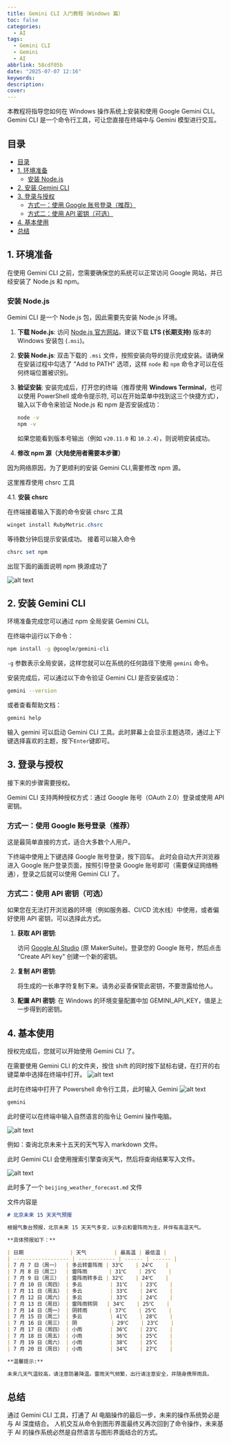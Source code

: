 ```yaml
---
title: Gemini CLI 入门教程（Windows 篇）
toc: false
categories:
  - AI
tags:
  - Gemini CLI
  - Gemini
  - AI
abbrlink: 58cdf05b
date: "2025-07-07 12:16"
keywords:
description:
cover:
---
```


本教程将指导您如何在 Windows 操作系统上安装和使用 Google Gemini CLI。Gemini CLI 是一个命令行工具，可让您直接在终端中与 Gemini 模型进行交互。

<!-- more -->

## 目录

- [目录](#目录)
- [1. 环境准备](#1-环境准备)
  - [安装 Node.js](#安装-nodejs)
- [2. 安装 Gemini CLI](#2-安装-gemini-cli)
- [3. 登录与授权](#3-登录与授权)
  - [方式一：使用 Google 账号登录（推荐）](#方式一使用-google-账号登录推荐)
  - [方式二：使用 API 密钥（可选）](#方式二使用-api-密钥可选)
- [4. 基本使用](#4-基本使用)
- [总结](#总结)

## 1. 环境准备

在使用 Gemini CLI 之前，您需要确保您的系统可以正常访问 Google 网站，并已经安装了 Node.js 和 npm。

### 安装 Node.js

Gemini CLI 是一个 Node.js 包，因此需要先安装 Node.js 环境。

1.  **下载 Node.js**:
    访问 [Node.js 官方网站](https://nodejs.org/en/download/)。建议下载 **LTS (长期支持)** 版本的 Windows 安装包 (`.msi`)。

2.  **安装 Node.js**:
    双击下载的 `.msi` 文件，按照安装向导的提示完成安装。请确保在安装过程中勾选了 "Add to PATH" 选项，这样 `node` 和 `npm` 命令才可以在任何终端位置被识别。

3.  **验证安装**:
    安装完成后，打开您的终端（推荐使用 **Windows Terminal**，也可以使用 PowerShell 或命令提示符, 可以在开始菜单中找到这三个快捷方式），输入以下命令来验证 Node.js 和 npm 是否安装成功：

    ```bash
    node -v
    npm -v
    ```

    如果您能看到版本号输出（例如 `v20.11.0` 和 `10.2.4`），则说明安装成功。

4.  **修改 npm 源（大陆使用者需要本步骤）**

因为网络原因，为了更顺利的安装 Gemini CLI,需要修改 npm 源。

这里推荐使用 chsrc 工具

4.1. **安装 chsrc**

在终端接着输入下面的命令安装 chsrc 工具

```powershell
winget install RubyMetric.chsrc
```

等待数分钟后提示安装成功。
接着可以输入命令

```powershell
chsrc set npm
```

出现下面的画面说明 npm 换源成功了

![alt text](Gemini-CLI-入门教程（windows篇）/chsrc.png)

## 2. 安装 Gemini CLI

环境准备完成您可以通过 npm 全局安装 Gemini CLI。

在终端中运行以下命令：

```bash
npm install -g @google/gemini-cli
```

`-g` 参数表示全局安装，这样您就可以在系统的任何路径下使用 `gemini` 命令。

安装完成后，可以通过以下命令验证 Gemini CLI 是否安装成功：

```bash
gemini --version
```

或者查看帮助文档：

```bash
gemini help
```

输入 gemini 可以启动 Gemini CLI 工具。此时屏幕上会显示主题选项，通过上下键选择喜欢的主题，按下`Enter`键即可。

## 3. 登录与授权

接下来的步骤需要授权。

Gemini CLI 支持两种授权方式：通过 Google 账号（OAuth 2.0）登录或使用 API 密钥。

### 方式一：使用 Google 账号登录（推荐）

这是最简单直接的方式，适合大多数个人用户。

下终端中使用上下键选择 Google 账号登录，按下回车。
此时会自动大开浏览器进入 Google 账户登录页面，按照引导登录 Google 账号即可（需要保证网络畅通），登录之后就可以使用 Gemini CLI 了。

### 方式二：使用 API 密钥（可选）

如果您在无法打开浏览器的环境（例如服务器、CI/CD 流水线）中使用，或者偏好使用 API 密钥，可以选择此方式。

1.  **获取 API 密钥**:

    访问 [Google AI Studio](https://aistudio.google.com/app/apikey) (原 MakerSuite)。登录您的 Google 账号，然后点击 "Create API key" 创建一个新的密钥。

2.  **复制 API 密钥**:

    将生成的一长串字符复制下来。请务必妥善保管此密钥，不要泄露给他人。

3.  **配置 API 密钥**:
    在 Windows 的环境变量配置中加 GEMINI_API_KEY，值是上一步得到的密钥。

## 4. 基本使用

授权完成后，您就可以开始使用 Gemini CLI 了。

在需要使用 Gemini CLI 的文件夹，按住 shift 的同时按下鼠标右键，在打开的右键菜单中选择在终端中打开。
![alt text](Gemini-CLI-入门教程（windows篇）/open_terminal_at_explorer.png)

此时在终端中打开了 Powershell 命令行工具，此时输入 Gemini
![alt text](Gemini-CLI-入门教程（windows篇）/terminal.png)

```powershell
gemini
```

此时便可以在终端中输入自然语言的指令让 Gemini 操作电脑。

![alt text](Gemini-CLI-入门教程（windows篇）/gemini_cli_logo.png)

例如：查询北京未来十五天的天气写入 markdown 文件。

此时 Gemini CLI 会使用搜索引擎查询天气，然后将查询结果写入文件。

![alt text](Gemini-CLI-入门教程（windows篇）/gemini-cli_example1.png)

此时多了一个 `beijing_weather_forecast.md` 文件

文件内容是

```markdown
# 北京未来 15 天天气预报

根据气象台预报，北京未来 15 天天气多变，以多云和雷阵雨为主，并伴有高温天气。

**具体预报如下：**

| 日期               | 天气         | 最高温 | 最低温 |
| ------------------ | ------------ | ------ | ------ |
| 7 月 7 日（周一）  | 多云转雷阵雨 | 33℃    | 24℃    |
| 7 月 8 日（周二）  | 雷阵雨       | 31℃    | 25℃    |
| 7 月 9 日（周三）  | 雷阵雨转多云 | 32℃    | 24℃    |
| 7 月 10 日（周四） | 多云         | 31℃    | 23℃    |
| 7 月 11 日（周五） | 多云         | 33℃    | 24℃    |
| 7 月 12 日（周六） | 多云         | 33℃    | 24℃    |
| 7 月 13 日（周日） | 雷阵雨转阴   | 34℃    | 25℃    |
| 7 月 14 日（周一） | 阴转雨       | 37℃    | 25℃    |
| 7 月 15 日（周二） | 多云         | 41℃    | 28℃    |
| 7 月 16 日（周三） | 阴           | 29℃    | 23℃    |
| 7 月 17 日（周四） | 小雨         | 36℃    | 23℃    |
| 7 月 18 日（周五） | 小雨         | 36℃    | 25℃    |
| 7 月 19 日（周六） | 小雨         | 38℃    | 25℃    |
| 7 月 20 日（周日） | 小雨         | 34℃    | 27℃    |

**温馨提示:**

未来几天气温较高，请注意防暑降温。雷雨天气频繁，出行请注意安全，并随身携带雨具。
```

## 总结

通过 Gemini CLI 工具，打通了 AI 电脑操作的最后一步，未来的操作系统势必是与 AI 深度结合。
人机交互从命令到图形界面最终又再次回到了命令操作，未来基于 AI 的操作系统必然是自然语言与图形界面结合的方式。
